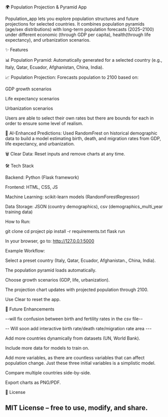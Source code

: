 🌍 Population Projection & Pyramid App

Population_app lets you explore population structures and future projections for selected countries.
It combines population pyramids (age/sex distributions) with long-term population forecasts (2025–2100) under different economic (through GDP per capita), health(through life expectancy), and urbanization scenarios.

✨ Features

📊 Population Pyramid: Automatically generated for a selected country (e.g., Italy, Qatar, Ecuador, Afghanistan, China, India).

📈 Population Projection: Forecasts population to 2100 based on:

GDP growth scenarios

Life expectancy scenarios

Urbanization scenarios

Users are able to select their own rates but there are bounds for each in order to ensure some level of realism.

🤖 AI-Enhanced Predictions: Used RandomFrest on historical demographic data to build a model estimating birth, death, and migration rates from GDP, life expectancy, and urbanization.

🗑️ Clear Data: Reset inputs and remove charts at any time.

🛠️ Tech Stack

Backend: Python (Flask framework)

Frontend: HTML, CSS, JS

Machine Learning: scikit-learn models (RandomForestRegressor)

Data Storage: JSON (country demographics), csv (demographics_multi_year training data)

How to Run:

git clone <repo-url>
cd project
pip install -r requirements.txt
flask run

In your browser, go to:
http://127.0.0.1:5000

Example Workflow:

Select a preset country (Italy, Qatar, Ecuador, Afghanistan., China, India).

The population pyramid loads automatically.

Choose growth scenarios (GDP, life, urbanization).

The projection chart updates with projected population through 2100.

Use Clear to reset the app.

🔮 Future Enhancements

--will fix confusion between birth and fertility rates in the csv file--

-- Will soon add interactive birth rate/death rate/migration rate area --- 

Add more countries dynamically from datasets (UN, World Bank).

Include more data for models to train on.

Add more variables, as there are countless variables that can affect population change.
Just these three initial variables is a simplistic model.

Compare multiple countries side-by-side.

Export charts as PNG/PDF.

📝 License

MIT License – free to use, modify, and share.
-